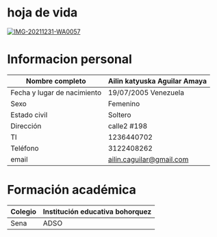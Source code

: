 # hoja de vida 

<a href="https://ibb.co/X4NPLwv"><img src="https://i.ibb.co/X4NPLwv/IMG-20211231-WA0057.jpg" alt="IMG-20211231-WA0057" border="0"></a>
# Informacion personal 
|Nombre completo|Ailin katyuska Aguilar Amaya|
|---|---|
|Fecha y lugar de nacimiento| 19/07/2005  Venezuela|
|Sexo| Femenino|
|Estado civil| Soltero|
| Dirección | calle2 #198|
|TI|1236440702|
|Teléfono|3122408262|
|email| ailin.caguilar@gmail.com|
# Formación académica 
|Colegio| Institución educativa bohorquez|
|---|---|
|Sena| ADSO|






